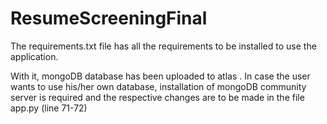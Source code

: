 # ResumeScreeningFinal

The requirements.txt file has all the requirements to be installed to use the application.

With it, mongoDB database has been uploaded to atlas . 
In case the user wants to use his/her own database, installation of mongoDB community server is required and the respective changes are to be made in the file app.py (line 71-72)

